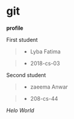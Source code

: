 # **git**       
**profile**

First student


> - Lyba Fatima 


> - 2018-cs-03


Second student

> - zaeema Anwar


> - 208-cs-44


*Helo World*
